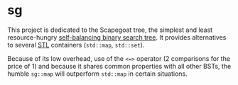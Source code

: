 # sg
This project is dedicated to the Scapegoat tree, the simplest and least resource-hungry [self-balancing binary search tree](https://en.wikipedia.org/wiki/Self-balancing_binary_search_tree). It provides alternatives to several [STL](https://en.wikipedia.org/wiki/Standard_Template_Library) containers (`std::map`, `std::set`).

Because of its low overhead, use of the `<=>` operator (2 comparisons for the price of 1) and because it shares common properties with all other BSTs, the humble `sg::map` will outperform `std::map` in certain situations.
